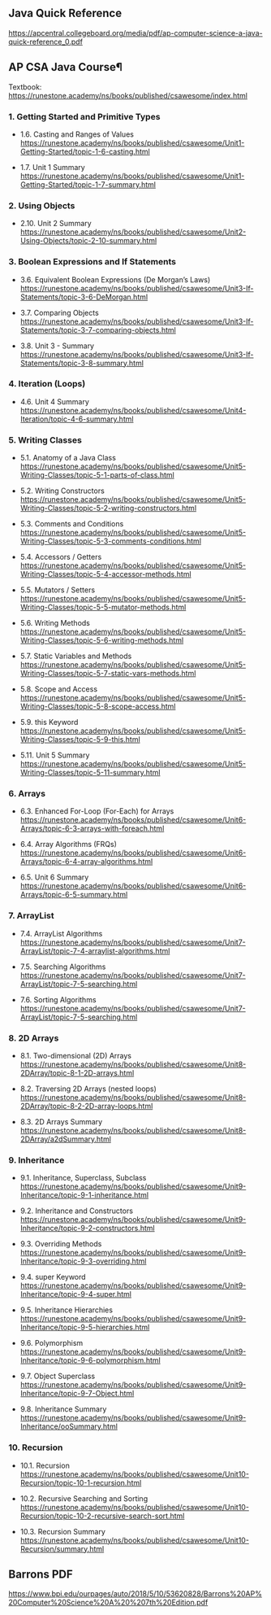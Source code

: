 ## Java Quick Reference

https://apcentral.collegeboard.org/media/pdf/ap-computer-science-a-java-quick-reference_0.pdf

## AP CSA Java Course¶

Textbook: https://runestone.academy/ns/books/published/csawesome/index.html

### 1. Getting Started and Primitive Types

- 1.6. Casting and Ranges of Values https://runestone.academy/ns/books/published/csawesome/Unit1-Getting-Started/topic-1-6-casting.html

- 1.7. Unit 1 Summary https://runestone.academy/ns/books/published/csawesome/Unit1-Getting-Started/topic-1-7-summary.html

### 2. Using Objects

- 2.10. Unit 2 Summary https://runestone.academy/ns/books/published/csawesome/Unit2-Using-Objects/topic-2-10-summary.html

### 3. Boolean Expressions and If Statements

- 3.6. Equivalent Boolean Expressions (De Morgan’s Laws) https://runestone.academy/ns/books/published/csawesome/Unit3-If-Statements/topic-3-6-DeMorgan.html

- 3.7. Comparing Objects https://runestone.academy/ns/books/published/csawesome/Unit3-If-Statements/topic-3-7-comparing-objects.html

- 3.8. Unit 3 - Summary https://runestone.academy/ns/books/published/csawesome/Unit3-If-Statements/topic-3-8-summary.html

### 4. Iteration (Loops)

- 4.6. Unit 4 Summary https://runestone.academy/ns/books/published/csawesome/Unit4-Iteration/topic-4-6-summary.html

### 5. Writing Classes

- 5.1. Anatomy of a Java Class https://runestone.academy/ns/books/published/csawesome/Unit5-Writing-Classes/topic-5-1-parts-of-class.html

- 5.2. Writing Constructors https://runestone.academy/ns/books/published/csawesome/Unit5-Writing-Classes/topic-5-2-writing-constructors.html

- 5.3. Comments and Conditions https://runestone.academy/ns/books/published/csawesome/Unit5-Writing-Classes/topic-5-3-comments-conditions.html

- 5.4. Accessors / Getters https://runestone.academy/ns/books/published/csawesome/Unit5-Writing-Classes/topic-5-4-accessor-methods.html

- 5.5. Mutators / Setters https://runestone.academy/ns/books/published/csawesome/Unit5-Writing-Classes/topic-5-5-mutator-methods.html

- 5.6. Writing Methods https://runestone.academy/ns/books/published/csawesome/Unit5-Writing-Classes/topic-5-6-writing-methods.html

- 5.7. Static Variables and Methods https://runestone.academy/ns/books/published/csawesome/Unit5-Writing-Classes/topic-5-7-static-vars-methods.html

- 5.8. Scope and Access https://runestone.academy/ns/books/published/csawesome/Unit5-Writing-Classes/topic-5-8-scope-access.html

- 5.9. this Keyword https://runestone.academy/ns/books/published/csawesome/Unit5-Writing-Classes/topic-5-9-this.html

- 5.11. Unit 5 Summary https://runestone.academy/ns/books/published/csawesome/Unit5-Writing-Classes/topic-5-11-summary.html

### 6. Arrays

- 6.3. Enhanced For-Loop (For-Each) for Arrays https://runestone.academy/ns/books/published/csawesome/Unit6-Arrays/topic-6-3-arrays-with-foreach.html

- 6.4. Array Algorithms (FRQs) https://runestone.academy/ns/books/published/csawesome/Unit6-Arrays/topic-6-4-array-algorithms.html

- 6.5. Unit 6 Summary https://runestone.academy/ns/books/published/csawesome/Unit6-Arrays/topic-6-5-summary.html

### 7. ArrayList

- 7.4. ArrayList Algorithms https://runestone.academy/ns/books/published/csawesome/Unit7-ArrayList/topic-7-4-arraylist-algorithms.html

- 7.5. Searching Algorithms https://runestone.academy/ns/books/published/csawesome/Unit7-ArrayList/topic-7-5-searching.html

- 7.6. Sorting Algorithms https://runestone.academy/ns/books/published/csawesome/Unit7-ArrayList/topic-7-5-searching.html

### 8. 2D Arrays

- 8.1. Two-dimensional (2D) Arrays https://runestone.academy/ns/books/published/csawesome/Unit8-2DArray/topic-8-1-2D-arrays.html

- 8.2. Traversing 2D Arrays (nested loops) https://runestone.academy/ns/books/published/csawesome/Unit8-2DArray/topic-8-2-2D-array-loops.html

- 8.3. 2D Arrays Summary https://runestone.academy/ns/books/published/csawesome/Unit8-2DArray/a2dSummary.html

### 9. Inheritance

- 9.1. Inheritance, Superclass, Subclass https://runestone.academy/ns/books/published/csawesome/Unit9-Inheritance/topic-9-1-inheritance.html

- 9.2. Inheritance and Constructors https://runestone.academy/ns/books/published/csawesome/Unit9-Inheritance/topic-9-2-constructors.html

- 9.3. Overriding Methods https://runestone.academy/ns/books/published/csawesome/Unit9-Inheritance/topic-9-3-overriding.html

- 9.4. super Keyword https://runestone.academy/ns/books/published/csawesome/Unit9-Inheritance/topic-9-4-super.html

- 9.5. Inheritance Hierarchies https://runestone.academy/ns/books/published/csawesome/Unit9-Inheritance/topic-9-5-hierarchies.html

- 9.6. Polymorphism https://runestone.academy/ns/books/published/csawesome/Unit9-Inheritance/topic-9-6-polymorphism.html

- 9.7. Object Superclass https://runestone.academy/ns/books/published/csawesome/Unit9-Inheritance/topic-9-7-Object.html

- 9.8. Inheritance Summary https://runestone.academy/ns/books/published/csawesome/Unit9-Inheritance/ooSummary.html

### 10. Recursion

- 10.1. Recursion https://runestone.academy/ns/books/published/csawesome/Unit10-Recursion/topic-10-1-recursion.html

- 10.2. Recursive Searching and Sorting https://runestone.academy/ns/books/published/csawesome/Unit10-Recursion/topic-10-2-recursive-search-sort.html

- 10.3. Recursion Summary https://runestone.academy/ns/books/published/csawesome/Unit10-Recursion/summary.html

## Barrons PDF

https://www.bpi.edu/ourpages/auto/2018/5/10/53620828/Barrons%20AP%20Computer%20Science%20A%20%207th%20Edition.pdf
